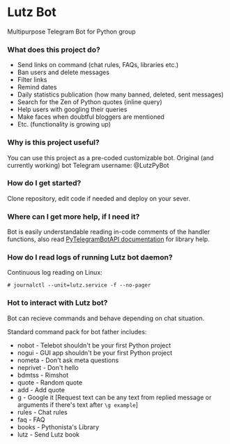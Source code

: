# Lutz Bot
Multipurpose Telegram Bot for Python group

### What does this project do?
 * Send links on command (chat rules, FAQs, libraries etc.)
 * Ban users and delete messages
 * Filter links
 * Remind dates
 * Daily statistics publication (how many banned, deleted, sent messages)
 * Search for the Zen of Python quotes (inline query)
 * Help users with googling their queries
 * Make faces when doubtful bloggers are mentioned
 * Etc. (functionality is growing up)

### Why is this project useful?
You can use this project as a pre-coded customizable bot.
Original (and currently working) bot Telegram username: @LutzPyBot

### How do I get started?
Clone repository, edit code if needed and deploy on your sever.

### Where can I get more help, if I need it?
Bot is easily understandable reading in-code comments of the handler functions, also read [PyTelegramBotAPI documentation](url=https://github.com/eternnoir/pyTelegramBotAPI) for library help.


### How do I read logs of running Lutz bot daemon?
Continuous log reading on Linux:

```# journalctl --unit=lutz.service -f --no-pager```


### Hot to interact with Lutz bot?
Bot can recieve commands and behave depending on chat situation.

Standard command pack for bot father includes:
* nobot - Telebot shouldn't be your first Python project
* nogui - GUI app shouldn't be your first Python project
* nometa - Don't ask meta questions
* neprivet - Don't hello
* bdmtss - Rimshot
* quote - Random quote
* add - Add quote
* g - Google it [Request text can be any text from replied message or arguments if there's text after `\g example`]
* rules - Chat rules
* faq - FAQ
* books - Pythonista's Library
* lutz - Send Lutz book